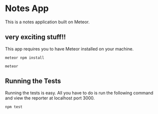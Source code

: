 # Notes App

This is a notes application built on Meteor.

## very exciting stuff!!

This app requires you to have Meteor installed on your machine.

```
meteor npm install
```

```
meteor
```

## Running the Tests

Running the tests is easy. All you have to do is run the following command and view the reporter at localhost port 3000.

```
npm test
```
